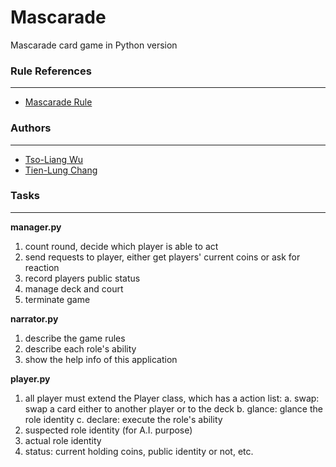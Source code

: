 # Mascarade
Mascarade card game in Python version

### Rule References
-------------------
* [Mascarade Rule](http://rprod.com/uploads/file/MASCARADE_RULES_EN.pdf)

### Authors
-----------
* [Tso-Liang Wu](https://github.com/tsoliangwu0130)
* [Tien-Lung Chang](https://github.com/ShannaChang)

### Tasks
---------
**manager.py**

1. count round, decide which player is able to act
2. send requests to player, either get players' current coins or ask for reaction
3. record players public status
4. manage deck and court
5. terminate game

**narrator.py**

1. describe the game rules
2. describe each role's ability
3. show the help info of this application

**player.py**

1. all player must extend the Player class, which has a action list:
	a. swap: swap a card either to another player or to the deck
	b. glance: glance the role identity
	c. declare: execute the role's ability
2. suspected role identity (for A.I. purpose)
3. actual role identity
4. status: current holding coins, public identity or not, etc.
